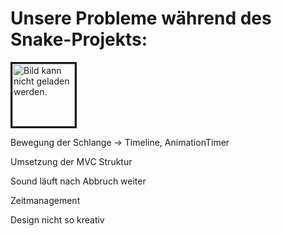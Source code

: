 <h1> Unsere Probleme während des Snake-Projekts: </h1>  
<img src="https://i.pinimg.com/originals/8b/68/85/8b6885f1f3e5f9a5e43d0d9e9d4a0e44.jpg" height="100" width="100" alt="Bild kann nicht geladen werden." border="3" align="center">





<p> Bewegung der Schlange -> Timeline, AnimationTimer </p> 
<p> Umsetzung der MVC Struktur </p> 
<p> Sound läuft nach Abbruch weiter</p> 
<p> Zeitmanagement</p> 
<p> Design nicht so kreativ </p> 

